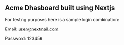 ## Acme Dhasboard built using Nextjs

For testing purposes here is a sample login combination: 

Email: user@nextmail.com

Password: 123456

